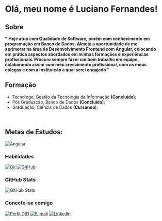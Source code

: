 
# Olá, meu nome é Luciano Fernandes!
## Sobre

<strong>
" Hoje atuo com Qualidade de Software, porém com conhecimento em programação em Banco de Dados. Almejo a oportunidade de me aprimorar na área de Desenvolvimento Frontend com Angular, colocando em prática aspectos abordados em minhas formações e experiências profissionais. Procuro sempre fazer um bom trabalho em equipe, colaborando assim com meu crescimento profissional, com os meus colegas e com a instituição a qual serei engajado "
</strong>

## Formação <br>
<ul>
 <li>Tecnologo, Gestão da Tecnologia da Informação <b>(Concluído)</b>;</li>
 <li>Pós Graduação, Banco de Dados <b>(Concluído)</b>;</li>
 <li>Graduação, Ciência de Dados <b>(Cursando)</b>;</li>
</ul><br>

## Metas de Estudos:
![Angular](https://img.shields.io/badge/Angular-000?style=for-the-badge&logo=angular&logoColor=C3002F)

### Habilidades

[![Git](https://img.shields.io/badge/Git-000?style=for-the-badge&logo=git&logoColor=E94D5F)](https://git-scm.com/doc)
[![GitHub](https://img.shields.io/badge/GitHub-000?style=for-the-badge&logo=github&logoColor=30A3DC)](https://docs.github.com/)

### GitHub Stats

![GitHub Stats](https://github-readme-stats.vercel.app/api?username=0Notzura&theme=transparent&bg_color=000&border_color=30A3DC&show_icons=true&icon_color=30A3DC&title_color=E94D5F&text_color=FFF)

### Conecte-se comigo

[![Perfil DIO](https://img.shields.io/badge/-Meu%20Perfil%20na%20DIO-30A3DC?style=for-the-badge)](https://www.dio.me/users/lucianopsfernandes)
[![E-mail](https://img.shields.io/badge/-Email-000?style=for-the-badge&logo=microsoft-outlook&logoColor=E94D5F)](mailto:lucianopsfernandes@gmail.com)
[![LinkedIn](https://img.shields.io/badge/-LinkedIn-000?style=for-the-badge&logo=linkedin&logoColor=30A3DC)](www.linkedin.com/in/luciano-fernandes-b75a92135/)
